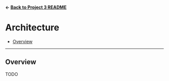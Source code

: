 **&larr; [Back to Project 3 README](../README.md)**
# Architecture

<!-- TOC -->
  * [Overview](#overview)
<!-- TOC -->
---
## Overview

TODO
